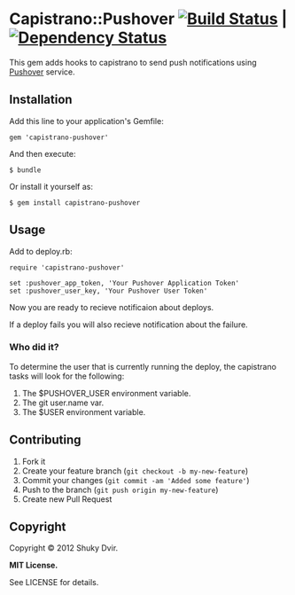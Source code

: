 # Capistrano::Pushover [![Build Status](https://secure.travis-ci.org/shukydvir/capistrano-pushover.png)](http://travis-ci.org/shukydvir/capistrano-pushover) | [![Dependency Status](https://gemnasium.com/shukydvir/capistrano-pushover.png)](https://gemnasium.com/shukydvir/capistrano-pushover)

This gem adds hooks to capistrano to send push notifications using [Pushover](https://pushover.net/) service.

## Installation

Add this line to your application's Gemfile:

    gem 'capistrano-pushover'

And then execute:

    $ bundle

Or install it yourself as:

    $ gem install capistrano-pushover

## Usage

Add to deploy.rb:

	require 'capistrano-pushover'
	
	set :pushover_app_token, 'Your Pushover Application Token'
	set :pushover_user_key, 'Your Pushover User Token'
	
Now you are ready to recieve notificaion about deploys.

If a deploy fails you will also recieve notification about the failure.

### Who did it?

To determine the user that is currently running the deploy, the capistrano tasks will look for the following:

1. The $PUSHOVER_USER environment variable.
2. The git user.name var.
3. The $USER environment variable.

## Contributing

1. Fork it
2. Create your feature branch (`git checkout -b my-new-feature`)
3. Commit your changes (`git commit -am 'Added some feature'`)
4. Push to the branch (`git push origin my-new-feature`)
5. Create new Pull Request

## Copyright

Copyright &copy; 2012 Shuky Dvir.

**MIT License.**

See LICENSE for details.